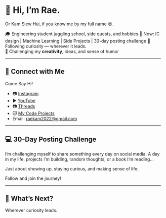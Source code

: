 # 👋 Hi, I’m Rae.  
Or Kam Siew Hui, if you know me by my full name 😉.

🎓 Engineering student juggling school, side quests, and hobbies
🎯 Now: IC design | Machine Learning | Side Projects | 30-day posting challenge 
🧪 Following curiosity — wherever it leads.  
🎨 Challenging my **creativity**, ideas, and sense of humor

---

## 🔗 Connect with Me

Come Say Hi!
- 📷 [Instagram](https://www.instagram.com/_raeground_/)  
- ▶️ [YouTube](https://www.youtube.com/@raekam-ksh)
- 📷 [Threads](https://www.threads.com/@_raeground_)
- 🐱 [My Code Projects](https://github.com/kamsiewhui)
- Email: raekam2022@gmail.com

---

## 💻 30-Day Posting Challenge

I’m challenging myself to share something every day on social media. A day in my life, projects I’m building, random thoughts, or a book I’m reading...

Just about showing up, staying curious, and making sense of life.

Follow and join the journey! 

---

## 🌱 What’s Next?
Wherever curiosity leads.  
